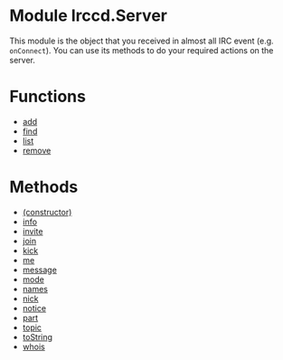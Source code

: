 # Module Irccd.Server

This module is the object that you received in almost all IRC event
(e.g. `onConnect`). You can use its methods to do your required actions on the
server.

# Functions

- [add](Irccd.Server.add.html)
- [find](Irccd.Server.find.html)
- [list](Irccd.Server.list.html)
- [remove](Irccd.Server.remove.html)

# Methods

- [(constructor)](Irccd.Server.prototype.constructor.html)
- [info](Irccd.Server.prototype.info.html)
- [invite](Irccd.Server.prototype.invite.html)
- [join](Irccd.Server.prototype.join.html)
- [kick](Irccd.Server.prototype.kick.html)
- [me](Irccd.Server.prototype.me.html)
- [message](Irccd.Server.prototype.message.html)
- [mode](Irccd.Server.prototype.mode.html)
- [names](Irccd.Server.prototype.names.html)
- [nick](Irccd.Server.prototype.nick.html)
- [notice](Irccd.Server.prototype.notice.html)
- [part](Irccd.Server.prototype.part.html)
- [topic](Irccd.Server.prototype.topic.html)
- [toString](Irccd.Server.prototype.toString.html)
- [whois](Irccd.Server.prototype.whois.html)
